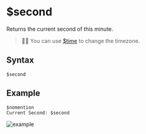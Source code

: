 # $second
Returns the current second of this minute.
> 🧙‍♂️ You can use [$time](./time.md) to change the timezone.

## Syntax
```
$second
```

## Example
```
$nomention
Current Second: $second
```

![example](https://user-images.githubusercontent.com/69215413/122828969-58c23180-d2b4-11eb-8b83-b20f6969fa6f.png)
